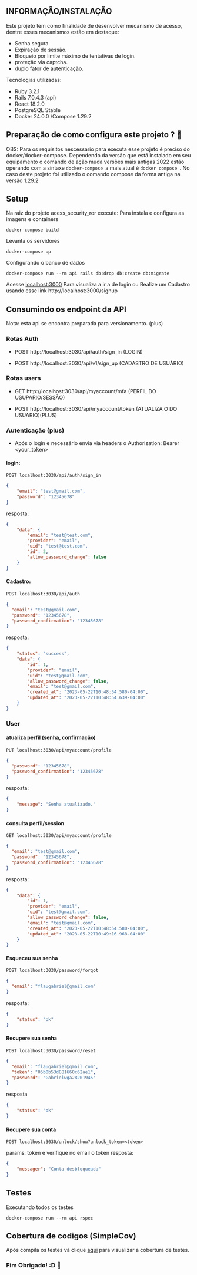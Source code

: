 ## INFORMAÇÃO/INSTALAÇÃO

Este projeto tem como finalidade de desenvolver mecanismo de acesso, dentre esses mecanismos estão em destaque:

* Senha segura.
* Expiração de sessão.
* Bloqueio por limite máximo de tentativas de login.
* proteção via captcha. 
* duplo fator de autenticação.

Tecnologias utilizadas:
* Ruby 3.2.1
* Rails 7.0.4.3 (api)
* React 18.2.0
* PostgreSQL Stable
* Docker 24.0.0 /Compose 1.29.2

## Preparação de como configura este projeto ? 🔨
OBS: Para os requisitos nescessario para executa esse projeto é preciso do docker/docker-compose.  Dependendo da versão que está instalado em seu equipamento o comando de ação muda versões mais antigas 2022 estão operando com a sintaxe
```docker-compose ```a mais atual é ```docker compose ```. 
No caso deste projeto foi utilizado o comando compose da forma antiga na versão 1.29.2

## Setup 
Na raiz do projeto acess_security_ror execute:
Para instala e configura as imagens e containers 

```shell
docker-compose build
```
Levanta os servidores

```shell
docker-compose up
```
Configurando o banco de dados

```shell
docker-compose run --rm api rails db:drop db:create db:migrate
```
Acesse [localhost:3000](localhost:3000) Para visualiza a ir a de login ou Realize um Cadastro usando esse link http://localhost:3000/signup

## Consumindo os endpoint da API
Nota: esta api se encontra preparada para versionamento. (plus)
### Rotas Auth

* POST http://localhost:3030/api/auth/sign_in (LOGIN)

* POST http://localhost:3030/api/v1/sign_up (CADASTRO DE USUÁRIO)

### Rotas users

* GET http://localhost:3030/api/myaccount/mfa (PERFIL DO USUPARIO/SESSÃO)

* POST http://localhost:3030/api/myaccount/token (ATUALIZA O DO USUARIO)(PLUS)

### Autenticação (plus)
* Após o login e necessário envia via headers o 
Authorization: Bearer <your_token>

#### login:
```POST localhost:3030/api/auth/sign_in```
```json
{
	"email": "test@gmail.com",
	"password": "12345678"
}
```
resposta:
```json
{
	"data": {
		"email": "test@test.com",
		"provider": "email",
		"uid": "test@test.com",
		"id": 2,
		"allow_password_change": false
	}
}
```
#### Cadastro:
```POST localhost:3030/api/auth```
```json
{
  "email": "test@gmail.com",
  "password": "12345678",
  "password_confirmation": "12345678"
}
```
resposta:
```json
{
	"status": "success",
	"data": {
		"id": 1,
		"provider": "email",
		"uid": "test@gmail.com",
		"allow_password_change": false,
		"email": "test@gmail.com",
		"created_at": "2023-05-22T10:48:54.580-04:00",
		"updated_at": "2023-05-22T10:48:54.639-04:00"
	}
}
```
### User
#### atualiza perfil (senha, confirmação)
```PUT localhost:3030/api/myaccount/profile```
```json
{
  "password": "12345678",
  "password_confirmation": "12345678"
}
```
resposta:
```json
{
	"message": "Senha atualizado."
}
```
#### consulta perfil/session
```GET localhost:3030/api/myaccount/profile```
```json
{
  "email": "test@gmail.com",
  "password": "12345678",
  "password_confirmation": "12345678"
}
```
resposta:
```json
{
	"data": {
		"id": 1,
		"provider": "email",
		"uid": "test@gmail.com",
		"allow_password_change": false,
		"email": "test@gmail.com",
		"created_at": "2023-05-22T10:48:54.580-04:00",
		"updated_at": "2023-05-22T10:49:16.968-04:00"
	}
}
```
#### Esqueceu sua senha
```POST localhost:3030/password/forgot```
```json
{
  "email": "flaugabriel@gmail.com"
}
```
resposta:
```json
{
	"status": "ok"
}
```
#### Recupere sua senha
```POST localhost:3030/password/reset```

```json
{
  "email": "flaugabriel@gmail.com",
  "token": "05b0b53d881660c62ae1",
  "password": "Gabrielwga28201945"
}
```
resposta
```json 
{
 	"status": "ok"
}
```
#### Recupere sua conta 
```POST localhost:3030/unlock/show?unlock_token=<token>```

params: token é verifique no email o token
resposta:
```json
{
	"messager": "Conta desbloqueada"
}
```
## Testes 

Executando todos os testes
```shell
docker-compose run --rm api rspec
```

## Cobertura de codigos (SimpleCov)
Após compila os testes vá clique [aqui](api/coverage/index.html) para visualizar a cobertura de testes.
### Fim Obrigado! :D 🚀
